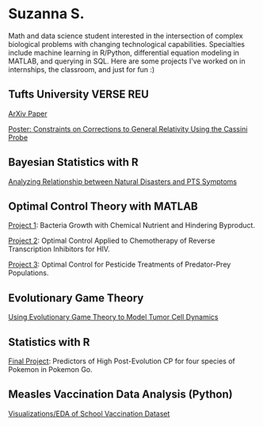 # Suzanna S.
Math and data science student interested in the intersection of complex biological problems with changing technological capabilities. Specialties include machine learning in R/Python, differential equation modeling in MATLAB, and querying in SQL. Here are some projects I've worked on in internships, the classroom, and just for fun :)

## Tufts University VERSE REU
[ArXiv Paper](https://doi.org/10.48550/arXiv.2503.19236)

[Poster: Constraints on Corrections to General Relativity Using the Cassini Probe](https://github.com/suzannasem/General_Relativity/tree/main)

## Bayesian Statistics with R
[Analyzing Relationship between Natural Disasters and PTS Symptoms](https://github.com/suzannasem/natural_disasters/tree/main)

## Optimal Control Theory with MATLAB
[Project 1](https://github.com/suzannasem/Bacterial_Growth): Bacteria Growth with Chemical Nutrient and Hindering Byproduct.

[Project 2](https://github.com/suzannasem/HIV_Chemo/tree/main): Optimal Control Applied to Chemotherapy of Reverse Transcription Inhibitors for HIV.

[Project 3](https://github.com/suzannasem/Predator_Pest): Optimal Control for Pesticide Treatments of Predator-Prey Populations.

## Evolutionary Game Theory
[Using Evolutionary Game Theory to Model Tumor Cell Dynamics](https://github.com/suzannasem/EGT_cancer)

## Statistics with R
[Final Project](https://github.com/suzannasem/Pokemon_Go): Predictors of High Post-Evolution CP for four species of Pokemon in Pokemon Go.

## Measles Vaccination Data Analysis (Python)
[Visualizations/EDA of School Vaccination Dataset](https://www.datacamp.com/datalab/w/853e3e19-252a-48a9-8448-cfafd5de6d74/edit)
